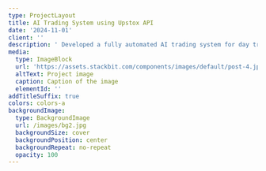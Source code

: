 ```yaml
---
type: ProjectLayout
title: AI Trading System using Upstox API
date: '2024-11-01'
client: ''
description: ' Developed a fully automated AI trading system for day trading in the Indian stock market, utilizing the Upstox API.'
media:
  type: ImageBlock
  url: 'https://assets.stackbit.com/components/images/default/post-4.jpeg'
  altText: Project image
  caption: Caption of the image
  elementId: ''
addTitleSuffix: true
colors: colors-a
backgroundImage:
  type: BackgroundImage
  url: /images/bg2.jpg
  backgroundSize: cover
  backgroundPosition: center
  backgroundRepeat: no-repeat
  opacity: 100
---
```

